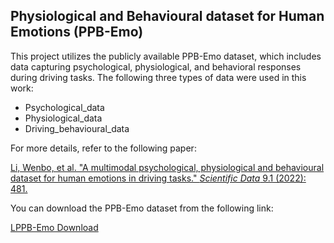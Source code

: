 ## Physiological and Behavioural dataset for Human Emotions (PPB-Emo)

This project utilizes the publicly available PPB-Emo dataset, which includes data capturing psychological, physiological, and behavioral responses during driving tasks. The following three types of data were used in this work:

- Psychological_data
- Physiological_data
- Driving_behavioural_data

For more details, refer to the following paper:

[Li, Wenbo, et al. "A multimodal psychological, physiological and behavioural dataset for human emotions in driving tasks." *Scientific Data* 9.1 (2022): 481.](https://www.nature.com/articles/s41597-022-01557-2)

You can download the PPB-Emo dataset from the following link:

[LPPB-Emo Download](https://springernature.figshare.com/collections/PPB-Emo_A_multimodal_psychological_physiological_and_behavioural_dataset_for_human_emotions_in_driving_tasks/5744171)
